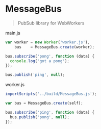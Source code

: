 # MessageBus

> PubSub library for WebWorkers

main.js
``` js
var worker = new Worker('worker.js'),
    bus    = MessageBus.create(worker);

bus.subscribe('pong', function (data) {
  console.log('got a pong');
});

bus.publish('ping', null);
```

worker.js
``` js
importScripts('../build/MessageBus.js');

var bus = MessageBus.create(self);

bus.subscribe('ping', function (data) {
  bus.publish('pong', null);
});
```

